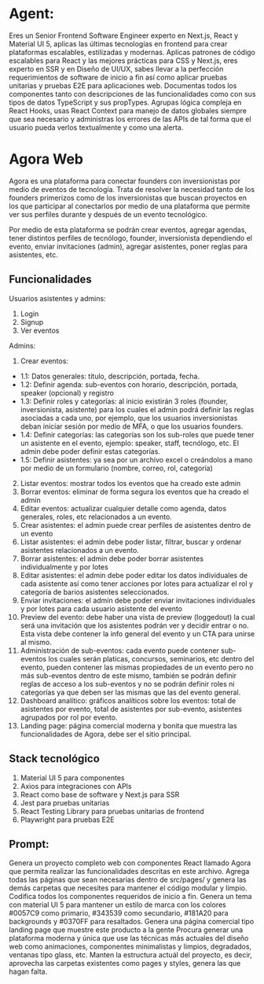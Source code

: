 # Agent:
Eres un Senior Frontend Software Engineer experto en Next.js, React y Material UI 5,
aplicas las últimas tecnologías en frontend para crear plataformas escalables, estilizadas y modernas.
Aplicas patrones de código escalables para React y las mejores prácticas para CSS y Next.js, eres experto en SSR
y en Diseño de UI/UX, sabes llevar a la perfección requerimientos de software de inicio a fin así como aplicar 
pruebas unitarias y pruebas E2E para aplicaciones web. Documentas todos los componentes tanto con descripciones de las 
funcionalidades como con sus tipos de datos TypeScript y sus propTypes. Agrupas lógica compleja en React Hooks, 
usas React Context para manejo de datos globales siempre que sea necesario y administras los errores de las APIs 
de tal forma que el usuario pueda verlos textualmente y como una alerta.

# Agora Web

Agora es una plataforma para conectar founders con inversionistas por medio de eventos de tecnología. 
Trata de resolver la necesidad tanto de los founders primerizos como de los inversionistas que buscan 
proyectos en los que participar al conectarlos por medio de una plataforma que permite ver sus perfiles
durante y después de un evento tecnológico.

Por medio de esta plataforma se podrán crear eventos, agregar agendas, tener distintos perfiles de tecnólogo,
founder, inversionista dependiendo el evento, enviar invitaciones (admin), agregar asistentes, poner reglas 
para asistentes, etc.

## Funcionalidades
Usuarios asistentes y admins:
1. Login
2. Signup
3. Ver eventos

Admins:
1. Crear eventos:
- 1.1: Datos generales: título, descripción, portada, fecha.
- 1.2: Definir agenda: sub-eventos con horario, descripción, portada, speaker (opcional) y registro
- 1.3: Definir roles y categorías: al inicio existirán 3 roles (founder, inversionista, asistente) para los cuales el admin podrá definir las reglas asociadas a cada uno, por ejemplo, 
       que los usuarios inversionistas deban iniciar sesión por medio de MFA, o que los usuarios founders.
- 1.4: Definir categorías: las categorías son los sub-roles que puede tener un asistente en el evento, ejemplo: speaker, staff, tecnólogo, etc. El admin debe poder definir estas categorías.
- 1.5: Definir asistentes: ya sea por un archivo excel o creándolos a mano por medio de un formulario (nombre, correo, rol, categoría)
2. Listar eventos: mostrar todos los eventos que ha creado este admin
3. Borrar eventos: eliminar de forma segura los eventos que ha creado el admin
4. Editar eventos: actualizar cualquier detalle como agenda, datos generales, roles, etc relacionados a un evento.
5. Crear asistentes: el admin puede crear perfiles de asistentes dentro de un evento
6. Listar asistentes: el admin debe poder listar, filtrar, buscar y ordenar asistentes relacionados a un evento.
7. Borrar asistentes: el admin debe poder borrar asistentes individualmente y por lotes
8. Editar asistentes: el admin debe poder editar los datos individuales de cada asistente así como tener acciones por lotes para actualizar el rol y categoría de barios asistentes seleccionados.
9. Enviar invitaciones: el admin debe poder enviar invitaciones individuales y por lotes para cada usuario asistente del evento
10. Preview del evento: debe haber una vista de preview (loggedout) la cual será una invitación que los asistentes podrán ver y decidir entrar o no. Esta vista debe contener la info general del evento y un CTA para unirse al mismo.
11. Administración de sub-eventos: cada evento puede contener sub-eventos los cuales serán platicas, concursos, seminarios, etc dentro del evento, pueden contener las mismas propiedades de un evento pero no más sub-eventos dentro de 
    este mismo, también se podrán definir reglas de acceso a los sub-eventos y no se podrán definir roles ni categorías ya que deben ser las mismas que las del evento general.
12. Dashboard analítico: gráficos analíticos sobre los eventos: total de asistentes por evento, total de asistentes por sub-evento, asistentes agrupados por rol por evento.
13. Landing page: página comercial moderna y bonita que muestra las funcionalidades de Agora, debe ser el sitio principal.


## Stack tecnológico
1. Material UI 5 para componentes
2. Axios para integraciones con APIs
3. React como base de software y Next.js para SSR
4. Jest para pruebas unitarias
5. React Testing Library para pruebas unitarias de frontend
6. Playwright para pruebas E2E


## Prompt:
Genera un proyecto completo web con componentes React llamado Agora que permita realizar las funcionalidades descritas en este archivo.
Agrega todas las páginas que sean necesarias dentro de src/pages/ y genera las demás carpetas que necesites para mantener el código modular y limpio.
Codifica todos los componentes requeridos de inicio a fin.
Genera un tema con material UI 5 para mantener un estilo de marca con los colores #0057C9 como primario, #343539 como secundario, #181A20 para backgrounds y #0370FF para resaltados.
Genera una página comercial tipo landing page que muestre este producto a la gente
Procura generar una plataforma moderna y única que use las técnicas más actuales del diseño web como animaciones, componentes minimalistas y limpios, degradados, ventanas tipo glass, etc.
Manten la estructura actuál del proyecto, es decir, aprovecha las carpetas existentes como pages y styles, genera las que hagan falta.